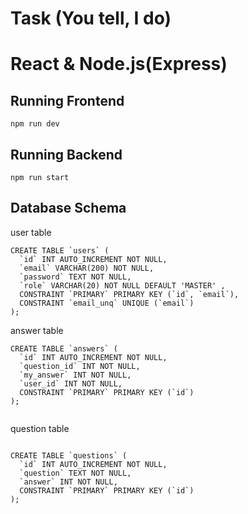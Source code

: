 # Task (You tell, I do)

# React & Node.js(Express)

## Running Frontend 

```
npm run dev 
```

## Running Backend

```
npm run start
```

## Database Schema

user table

```
CREATE TABLE `users` ( 
  `id` INT AUTO_INCREMENT NOT NULL,
  `email` VARCHAR(200) NOT NULL,
  `password` TEXT NOT NULL,
  `role` VARCHAR(20) NOT NULL DEFAULT 'MASTER' ,
  CONSTRAINT `PRIMARY` PRIMARY KEY (`id`, `email`),
  CONSTRAINT `email_unq` UNIQUE (`email`)
);

```

answer table

```
CREATE TABLE `answers` ( 
  `id` INT AUTO_INCREMENT NOT NULL,
  `question_id` INT NOT NULL,
  `my_answer` INT NOT NULL,
  `user_id` INT NOT NULL,
  CONSTRAINT `PRIMARY` PRIMARY KEY (`id`)
);


```

question table

```

CREATE TABLE `questions` ( 
  `id` INT AUTO_INCREMENT NOT NULL,
  `question` TEXT NOT NULL,
  `answer` INT NOT NULL,
  CONSTRAINT `PRIMARY` PRIMARY KEY (`id`)
);


```
